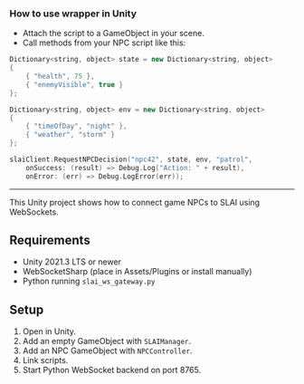 ### How to use wrapper in Unity

- Attach the script to a GameObject in your scene.
- Call methods from your NPC script like this:

```C++
Dictionary<string, object> state = new Dictionary<string, object>
{
    { "health", 75 },
    { "enemyVisible", true }
};

Dictionary<string, object> env = new Dictionary<string, object>
{
    { "timeOfDay", "night" },
    { "weather", "storm" }
};

slaiClient.RequestNPCDecision("npc42", state, env, "patrol",
    onSuccess: (result) => Debug.Log("Action: " + result),
    onError: (err) => Debug.LogError(err));
```
---

This Unity project shows how to connect game NPCs to SLAI using WebSockets.

## Requirements
- Unity 2021.3 LTS or newer
- WebSocketSharp (place in Assets/Plugins or install manually)
- Python running `slai_ws_gateway.py`

## Setup
1. Open in Unity.
2. Add an empty GameObject with `SLAIManager`.
3. Add an NPC GameObject with `NPCController`.
4. Link scripts.
5. Start Python WebSocket backend on port 8765.
